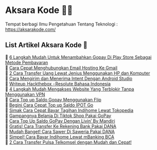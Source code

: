 # Aksara Kode 👨‍💻
Tempat berbagi Ilmu Pengetahuan Tentang Teknologi :  https://aksarakode.com/

## List Artikel Aksara Kode 🥸  

🚀 [6 Langkah Mudah Untuk Menambahkan Gopay Di Play Store Sebagai Metode Pembayaran](https://aksarakode.com/menambahkan-gopay-di-play-store/)  
🚀 [Cara Cepat Menghubungkan Email Hosting Ke Gmail](https://aksarakode.com/menghubungkan-email-hosting-ke-gmail/)  
🚀 [2 Cara Transfer Uang Lewat Jenius Menggunakan HP dan Komputer](https://aksarakode.com/transfer-uang-lewat-jenius/)  
🚀 [Cara Mengirim dan Menerima Intent Dengan Android Studio](https://aksarakode.com/mengirim-dan-menerima-intent/)  
🚀 [Writeup  Hackthebox - Resolute Bahasa Indonesia](https://aksarakode.com/writeup-hackthebox-resolute-bahasa-indonesia/)  
🚀 [4 Langkah Mudah Mengakses Website Yang Terblokir Tanpa Menggunakan VPN](https://aksarakode.com/mengakses-website-yang-terblokir/)  
🚀 [Cara Top up Saldo Gopay Menggunakan Flip](https://aksarakode.com/cara-top-up-saldo-gopay-menggunakan-flip/)  
🚀 [Begini Cara Cepat Top up Saldo IPOT Go](https://aksarakode.com/top-up-saldo-ipot-go/)  
🚀 [Simak Cara Cepat Bayar Tagihan Indihome Lewat Tokopedia](https://aksarakode.com/bayar-tagihan-indihome-lewat-tokopedia/)   
🚀 [Gampangnya Belanja Di Tiktok Shop Pakai GoPay](https://aksarakode.com/belanja-di-tiktok-shop/)  
🚀 [Cara Top Up Saldo GoPay Dengan Livin’ By Mandiri](https://aksarakode.com/top-up-saldo-gopay-dengan-livin-by-mandiri/)  
🚀 [Gratis! Cara Transfer Ke Rekening Bank Pakai DANA](https://aksarakode.com/cara-transfer-ke-rekening-bank-pakai-dana/)  
🚀 [Mudah Banget! Cara Sawer Di Saweria Pakai DANA](https://aksarakode.com/sawer-di-saweria-pakai-dana/)  
🚀 [Simpel! Cara Bayar Indihome Lewat mBanking BCA](https://aksarakode.com/bayar-indihome-lewat-mbanking-bca/)  
🚀 [2 Cara Transfer Pulsa Telkomsel dengan Mudah dan Cepat!](https://aksarakode.com/cara-transfer-pulsa-telkomsel/)  
